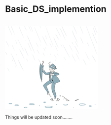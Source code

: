 # Basic_DS_implemention


#
 [![RainDance](https://github.com/Glorycs29/My_Learnings/blob/main/rain_dance.gif)]()
 
Things will be updated soon........
